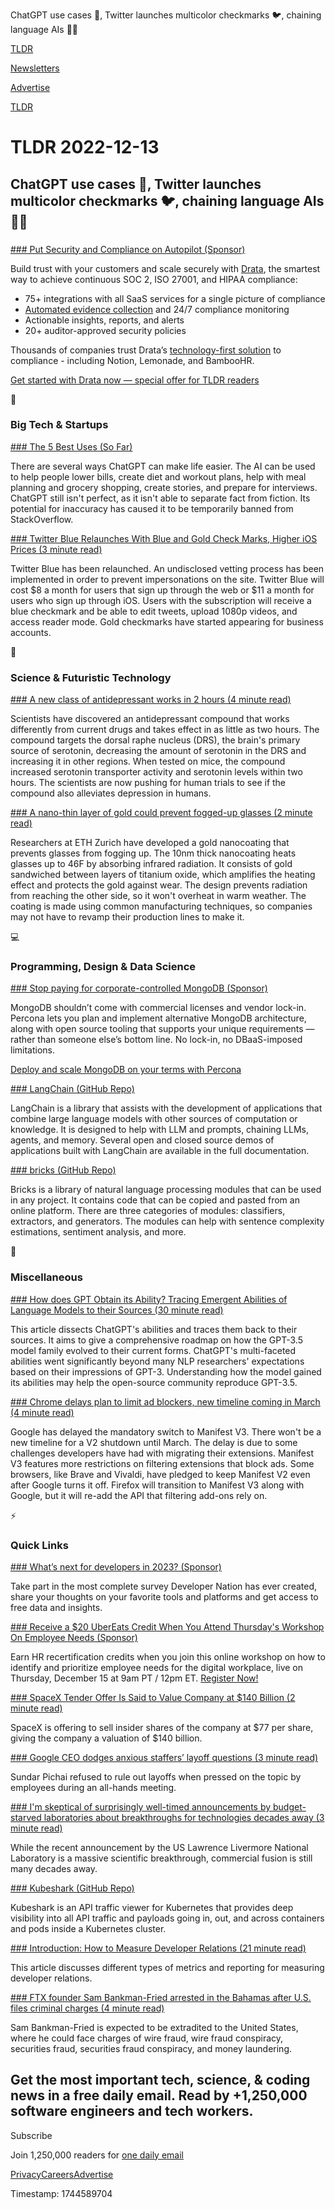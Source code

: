 ChatGPT use cases 💬, Twitter launches multicolor checkmarks 🐦, chaining language AIs 👨‍💻

[TLDR](/)

[Newsletters](/newsletters)

[Advertise](https://advertise.tldr.tech/)

[TLDR](/)

# TLDR 2022-12-13

## ChatGPT use cases 💬, Twitter launches multicolor checkmarks 🐦, chaining language AIs 👨‍💻

### 

[### Put Security and Compliance on Autopilot (Sponsor)](https://drata.com/partner/tldr?utm_source=tldr&amp;utm_medium=newsletter&amp;utm_campaign=DR_brand_tldr_all_ros_NA&amp;utm_content=request_a_demo&amp;utm_term=text)

Build trust with your customers and scale securely with [Drata](https://drata.com/partner/tldr?utm_source=tldr&utm_medium=newsletter&utm_campaign=DR_brand_tldr_all_ros_NA&utm_content=request_a_demo&utm_term=text), the smartest way to achieve continuous SOC 2, ISO 27001, and HIPAA compliance:

* 75+ integrations with all SaaS services for a single picture of compliance
* [Automated evidence collection](https://drata.com/partner/tldr?utm_source=tldr&utm_medium=newsletter&utm_campaign=DR_brand_tldr_all_ros_NA&utm_content=request_a_demo&utm_term=text) and 24/7 compliance monitoring
* Actionable insights, reports, and alerts
* 20+ auditor-approved security policies

Thousands of companies trust Drata’s [technology-first solution](https://drata.com/partner/tldr?utm_source=tldr&utm_medium=newsletter&utm_campaign=DR_brand_tldr_all_ros_NA&utm_content=request_a_demo&utm_term=text) to compliance - including Notion, Lemonade, and BambooHR.

[Get started with Drata now — special offer for TLDR readers](https://drata.com/partner/tldr?utm_source=tldr&utm_medium=newsletter&utm_campaign=brand_tldr_all_ros&utm_content=request_a_demo&utm_term=text)

📱

### Big Tech & Startups

[### The 5 Best Uses (So Far)](https://www.cnet.com/tech/computing/the-five-best-uses-so-far-for-chatgpts-ai-chatbot/?utm_source=tldrnewsletter)

There are several ways ChatGPT can make life easier. The AI can be used to help people lower bills, create diet and workout plans, help with meal planning and grocery shopping, create stories, and prepare for interviews. ChatGPT still isn't perfect, as it isn't able to separate fact from fiction. Its potential for inaccuracy has caused it to be temporarily banned from StackOverflow.

[### Twitter Blue Relaunches With Blue and Gold Check Marks, Higher iOS Prices (3 minute read)](https://www.cnet.com/news/social-media/twitter-blue-relaunches-with-blue-and-gold-check-marks-higher-ios-price/?utm_source=tldrnewsletter)

Twitter Blue has been relaunched. An undisclosed vetting process has been implemented in order to prevent impersonations on the site. Twitter Blue will cost $8 a month for users that sign up through the web or $11 a month for users who sign up through iOS. Users with the subscription will receive a blue checkmark and be able to edit tweets, upload 1080p videos, and access reader mode. Gold checkmarks have started appearing for business accounts.

🚀

### Science & Futuristic Technology

[### A new class of antidepressant works in 2 hours (4 minute read)](https://www.freethink.com/health/antidepressant-works-in-2-hours?utm_source=tldrnewsletter)

Scientists have discovered an antidepressant compound that works differently from current drugs and takes effect in as little as two hours. The compound targets the dorsal raphe nucleus (DRS), the brain's primary source of serotonin, decreasing the amount of serotonin in the DRS and increasing it in other regions. When tested on mice, the compound increased serotonin transporter activity and serotonin levels within two hours. The scientists are now pushing for human trials to see if the compound also alleviates depression in humans.

[### A nano-thin layer of gold could prevent fogged-up glasses (2 minute read)](https://www.engadget.com/gold-nanocoating-glasses-that-dont-fog-up-160057012.html?utm_source=tldrnewsletter)

Researchers at ETH Zurich have developed a gold nanocoating that prevents glasses from fogging up. The 10nm thick nanocoating heats glasses up to 46F by absorbing infrared radiation. It consists of gold sandwiched between layers of titanium oxide, which amplifies the heating effect and protects the gold against wear. The design prevents radiation from reaching the other side, so it won't overheat in warm weather. The coating is made using common manufacturing techniques, so companies may not have to revamp their production lines to make it.

💻

### Programming, Design & Data Science

[### Stop paying for corporate-controlled MongoDB (Sponsor)](https://www.percona.com/mongo-db-on-your-terms?utm_campaign=22q4-cm-campaign-mongodb&amp;utm_source=tldr&amp;utm_medium=newsletter&amp;utm_content=newsletter-mongo-your-way)

MongoDB shouldn’t come with commercial licenses and vendor lock-in. Percona lets you plan and implement alternative MongoDB architecture, along with open source tooling that supports your unique requirements — rather than someone else’s bottom line. No lock-in, no DBaaS-imposed limitations.

[Deploy and scale MongoDB on your terms with Percona](https://www.percona.com/mongo-db-on-your-terms?utm_campaign=22q4-cm-campaign-mongodb&utm_source=tldr&utm_medium=newsletter&utm_content=newsletter-mongo-your-way)

[### LangChain (GitHub Repo)](https://github.com/hwchase17/langchain?utm_source=tldrnewsletter)

LangChain is a library that assists with the development of applications that combine large language models with other sources of computation or knowledge. It is designed to help with LLM and prompts, chaining LLMs, agents, and memory. Several open and closed source demos of applications built with LangChain are available in the full documentation.

[### bricks (GitHub Repo)](https://github.com/code-kern-ai/bricks?ref=producthunt?utm_source=tldrnewsletter)

Bricks is a library of natural language processing modules that can be used in any project. It contains code that can be copied and pasted from an online platform. There are three categories of modules: classifiers, extractors, and generators. The modules can help with sentence complexity estimations, sentiment analysis, and more.

🎁

### Miscellaneous

[### How does GPT Obtain its Ability? Tracing Emergent Abilities of Language Models to their Sources (30 minute read)](https://yaofu.notion.site/How-does-GPT-Obtain-its-Ability-Tracing-Emergent-Abilities-of-Language-Models-to-their-Sources-b9a57ac0fcf74f30a1ab9e3e36fa1dc1?utm_source=tldrnewsletter)

This article dissects ChatGPT's abilities and traces them back to their sources. It aims to give a comprehensive roadmap on how the GPT-3.5 model family evolved to their current forms. ChatGPT's multi-faceted abilities went significantly beyond many NLP researchers' expectations based on their impressions of GPT-3. Understanding how the model gained its abilities may help the open-source community reproduce GPT-3.5.

[### Chrome delays plan to limit ad blockers, new timeline coming in March (4 minute read)](https://arstechnica.com/gadgets/2022/12/chrome-delays-plan-to-limit-ad-blockers-new-timeline-coming-in-march/?utm_source=tldrnewsletter)

Google has delayed the mandatory switch to Manifest V3. There won't be a new timeline for a V2 shutdown until March. The delay is due to some challenges developers have had with migrating their extensions. Manifest V3 features more restrictions on filtering extensions that block ads. Some browsers, like Brave and Vivaldi, have pledged to keep Manifest V2 even after Google turns it off. Firefox will transition to Manifest V3 along with Google, but it will re-add the API that filtering add-ons rely on.

⚡

### Quick Links

[### What’s next for developers in 2023? (Sponsor)](https://www.developereconomics.net/?member_id=tldr&amp;utm_medium=nl_week1)

Take part in the most complete survey Developer Nation has ever created, share your thoughts on your favorite tools and platforms and get access to free data and insights.

[### Receive a $20 UberEats Credit When You Attend Thursday's Workshop On Employee Needs (Sponsor)](https://www2.reworked.co/cw-wb-221215-lumapps-dw.html?utm_source=tldr.com&amp;utm_medium=email&amp;utm_campaign=wb-221215-lumapps-dw&amp;utm_content=dem-221213-kw)

Earn HR recertification credits when you join this online workshop on how to identify and prioritize employee needs for the digital workplace, live on Thursday, December 15 at 9am PT / 12pm ET. [Register Now!](https://www2.reworked.co/cw-wb-221215-lumapps-dw.html?utm_source=tldr.com&utm_medium=email&utm_campaign=wb-221215-lumapps-dw&utm_content=dem-221213-kw)

[### SpaceX Tender Offer Is Said to Value Company at $140 Billion (2 minute read)](https://archive.ph/h77Lq?utm_source=tldrnewsletter)

SpaceX is offering to sell insider shares of the company at $77 per share, giving the company a valuation of $140 billion.

[### Google CEO dodges anxious staffers’ layoff questions (3 minute read)](https://nypost.com/2022/12/09/google-ceo-sundar-pichai-grilled-over-possible-layoffs/?utm_source=tldrnewsletter)

Sundar Pichai refused to rule out layoffs when pressed on the topic by employees during an all-hands meeting.

[### I'm skeptical of surprisingly well-timed announcements by budget-starved laboratories about breakthroughs for technologies decades away (3 minute read)](https://threadreaderapp.com/JavierBlas/status/1602263157677985793)

While the recent announcement by the US Lawrence Livermore National Laboratory is a massive scientific breakthrough, commercial fusion is still many decades away.

[### Kubeshark (GitHub Repo)](https://github.com/kubeshark/kubeshark?utm_source=tldrnewsletter)

Kubeshark is an API traffic viewer for Kubernetes that provides deep visibility into all API traffic and payloads going in, out, and across containers and pods inside a Kubernetes cluster.

[### Introduction: How to Measure Developer Relations (21 minute read)](https://maida.kim/how-to-measure-the-value-of-developer-relations/#ib-toc-anchor-0?utm_source=tldrnewsletter)

This article discusses different types of metrics and reporting for measuring developer relations.

[### FTX founder Sam Bankman-Fried arrested in the Bahamas after U.S. files criminal charges (4 minute read)](https://www.cnbc.com/2022/12/12/ftx-founder-sam-bankman-fried-arrested-in-the-bahamas-after-us-files-criminal-charges.html?utm_source=tldrnewsletter)

Sam Bankman-Fried is expected to be extradited to the United States, where he could face charges of wire fraud, wire fraud conspiracy, securities fraud, securities fraud conspiracy, and money laundering.

## Get the most important tech, science, & coding news in a free daily email. Read by +1,250,000 software engineers and tech workers.

Subscribe

Join 1,250,000 readers for [one daily email](/api/latest/tech)

[Privacy](/privacy)[Careers](https://jobs.ashbyhq.com/tldr.tech)[Advertise](/tech/advertise)

Timestamp: 1744589704